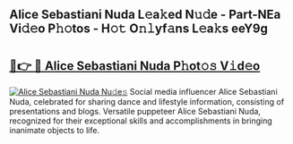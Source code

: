 ## Alice Sebastiani Nuda L𝚎a𝚔ed N𝚞𝚍e - Part-NEa Vi𝚍𝚎o P𝚑𝚘tos - H𝚘𝚝 O𝚗𝚕yf𝚊ns L𝚎a𝚔s eeY9g

# <h2><a href="http://kf59kb.oniu.top/?m=Alice+Sebastiani+Nuda">🔗👉 🔴 Alice Sebastiani Nuda P𝚑ot𝚘𝚜 V𝚒d𝚎o</a></h2>

[![Alice Sebastiani Nuda Nu𝚍e𝚜](https://i.imgur.com/0qMVB7G.gif)](http://kf59kb.oniu.top/?m=Alice+Sebastiani+Nuda)
Social media influencer Alice Sebastiani Nuda, celebrated for sharing dance and lifestyle information, consisting of presentations and blogs. Versatile puppeteer Alice Sebastiani Nuda, recognized for their exceptional skills and accomplishments in bringing inanimate objects to life.  
